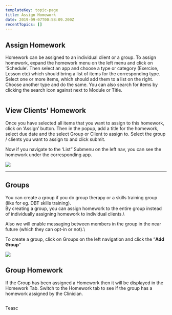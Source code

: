 ```yaml
---
templateKey: topic-page
title: Assign Homework
date: 2019-09-07T00:58:09.200Z
recentTopics: []
---
```

## Assign Homework

Homework can be assigned to an individual client or a group. To assign homework, expand the homework menu on the left menu and click on ‘Schedule’. Then select an app and choose a type or category (Exercise, Lesson etc) which should bring a list of items for the corresponding type. Select one or more items, which should add them to a list on the right. Choose another type and do the same. You can also search for items by clicking the search icon against next to Module or Title.

![]()

## View Clients' Homework

Once you have selected all items that you want to assign to this homework, click on ‘Assign’ button. Then in the popup, add a title for the homework, select due date and the select Group or Client to assign to. Select the group / clients you want to assign to and click submit.

Now if you navigate to the ‘List” Submenu on the left nav, you can see the homework under the corresponding app.

![](/img/flavor_wheel.jpg)

- - -

## Groups

You can create a group if you do group therapy or a skills training group (like for eg. DBT skills training).
\
By creating a group, you can assign homework to the entire group instead of individually assigning homework to individual clients.\

Also we will enable messaging between members in the group in the near future (which they can opt-in or not).\

To create a group, click on Groups on the left navigation and click the “**Add Group**”

![](/img/group_list.png)

## Group Homework

If the Group has been assigned a Homework then it will be displayed in the Homework Tab. Switch to the Homework tab to see if the group has a homework assigned by the Clinician.

![]()

Teasc
